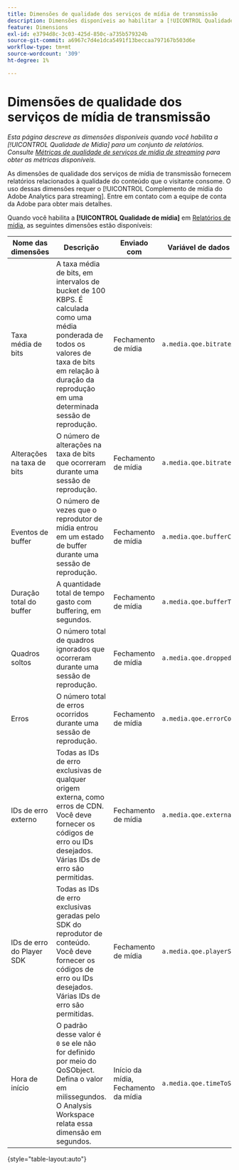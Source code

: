 ```yaml
---
title: Dimensões de qualidade dos serviços de mídia de transmissão
description: Dimensões disponíveis ao habilitar a [!UICONTROL Qualidade de mídia] para um conjunto de relatórios.
feature: Dimensions
exl-id: e3794d8c-3c03-425d-850c-a735b579324b
source-git-commit: a6967c7d4e1dca5491f13beccaa797167b503d6e
workflow-type: tm+mt
source-wordcount: '309'
ht-degree: 1%

---
```


# Dimensões de qualidade dos serviços de mídia de transmissão

*Esta página descreve as dimensões disponíveis quando você habilita a [!UICONTROL Qualidade de Mídia] para um conjunto de relatórios. Consulte [Métricas de qualidade de serviços de mídia de streaming](../metrics/sm-quality.md) para obter as métricas disponíveis.*

As dimensões de qualidade dos serviços de mídia de transmissão fornecem relatórios relacionados à qualidade do conteúdo que o visitante consome. O uso dessas dimensões requer o [!UICONTROL Complemento de mídia do Adobe Analytics para streaming]. Entre em contato com a equipe de conta da Adobe para obter mais detalhes.

Quando você habilita a **[!UICONTROL Qualidade de mídia]** em [Relatórios de mídia](/help/admin/tools/manage-rs/edit-settings/media-management.md), as seguintes dimensões estão disponíveis:

| Nome das dimensões | Descrição | Enviado com | Variável de dados de contexto |
| --- | --- | --- | --- |
| Taxa média de bits | A taxa média de bits, em intervalos de bucket de 100 KBPS. É calculada como uma média ponderada de todos os valores de taxa de bits em relação à duração da reprodução em uma determinada sessão de reprodução. | Fechamento de mídia | `a.media.qoe.bitrateAverageBucket` |
| Alterações na taxa de bits | O número de alterações na taxa de bits que ocorreram durante uma sessão de reprodução. | Fechamento de mídia | `a.media.qoe.bitrateChangeCount` |
| Eventos de buffer | O número de vezes que o reprodutor de mídia entrou em um estado de buffer durante uma sessão de reprodução. | Fechamento de mídia | `a.media.qoe.bufferCount` |
| Duração total do buffer | A quantidade total de tempo gasto com buffering, em segundos. | Fechamento de mídia | `a.media.qoe.bufferTime` |
| Quadros soltos | O número total de quadros ignorados que ocorreram durante uma sessão de reprodução. | Fechamento de mídia | `a.media.qoe.droppedFrameCount` |
| Erros | O número total de erros ocorridos durante uma sessão de reprodução. | Fechamento de mídia | `a.media.qoe.errorCount` |
| IDs de erro externo | Todas as IDs de erro exclusivas de qualquer origem externa, como erros de CDN. Você deve fornecer os códigos de erro ou IDs desejados. Várias IDs de erro são permitidas. | Fechamento de mídia | `a.media.qoe.externalErrors` |
| IDs de erro do Player SDK | Todas as IDs de erro exclusivas geradas pelo SDK do reprodutor de conteúdo. Você deve fornecer os códigos de erro ou IDs desejados. Várias IDs de erro são permitidas. | Fechamento de mídia | `a.media.qoe.playerSdkErrors` |
| Hora de início | O padrão desse valor é `0` se ele não for definido por meio do QoSObject. Defina o valor em milissegundos. O Analysis Workspace relata essa dimensão em segundos. | Início da mídia, Fechamento da mídia | `a.media.qoe.timeToStart` |

{style="table-layout:auto"}
